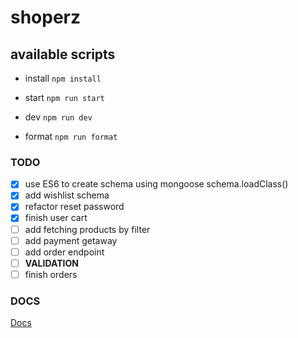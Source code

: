 # shoperz

## available scripts

- install `npm install`

- start `npm run start`

- dev `npm run dev`

- format `npm run format`

### TODO

- [x] use ES6 to create schema using mongoose schema.loadClass()
- [x] add wishlist schema
- [x] refactor reset password
- [x] finish user cart
- [ ] add fetching products by filter
- [ ] add payment getaway
- [ ] add order endpoint 
- [ ] **VALIDATION**
- [ ] finish orders

### DOCS

[Docs](https://app.swaggerhub.com/apis/7odadocoding/shoperz-api/1.0.3)
